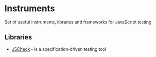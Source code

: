 # Instruments

Set of useful instruments, libraries and frameworks for JavaScript
testing

## Libraries

* [JSCheck](https://github.com/douglascrockford/JSCheck) - is a specification-driven testing tool
